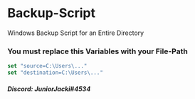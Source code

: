 # Backup-Script
Windows Backup Script for an Entire Directory

### You must replace this Variables with your File-Path

```javascript
set "source=C:\Users\..."
set "destination=C:\Users\..."
```

##### Discord: JuniorJacki#4534
